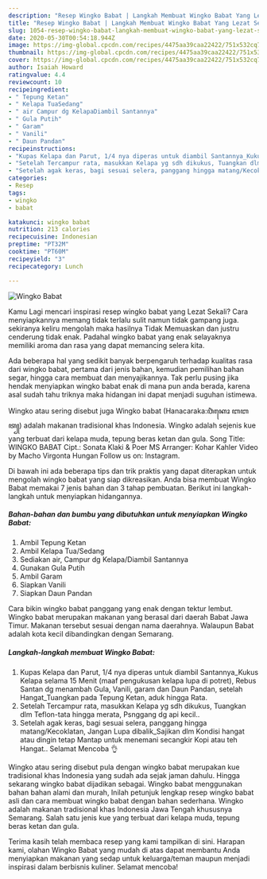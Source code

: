 ```yaml
---
description: "Resep Wingko Babat | Langkah Membuat Wingko Babat Yang Lezat Sekali"
title: "Resep Wingko Babat | Langkah Membuat Wingko Babat Yang Lezat Sekali"
slug: 1054-resep-wingko-babat-langkah-membuat-wingko-babat-yang-lezat-sekali
date: 2020-05-30T00:54:18.944Z
image: https://img-global.cpcdn.com/recipes/4475aa39caa22422/751x532cq70/wingko-babat-foto-resep-utama.jpg
thumbnail: https://img-global.cpcdn.com/recipes/4475aa39caa22422/751x532cq70/wingko-babat-foto-resep-utama.jpg
cover: https://img-global.cpcdn.com/recipes/4475aa39caa22422/751x532cq70/wingko-babat-foto-resep-utama.jpg
author: Isaiah Howard
ratingvalue: 4.4
reviewcount: 10
recipeingredient:
- " Tepung Ketan"
- " Kelapa TuaSedang"
- " air Campur dg KelapaDiambil Santannya"
- " Gula Putih"
- " Garam"
- " Vanili"
- " Daun Pandan"
recipeinstructions:
- "Kupas Kelapa dan Parut, 1/4 nya diperas untuk diambil Santannya_Kukus Kelapa selama 15 Menit (maaf pengukusan kelapa lupa di potret), Rebus Santan dg menambah Gula, Vanili, garam dan Daun Pandan, setelah Hangat_Tuangkan pada Tepung Ketan, aduk hingga Rata."
- "Setelah Tercampur rata, masukkan Kelapa yg sdh dikukus, Tuangkan dlm Teflon-tata hingga merata, Psnggang dg api kecil.."
- "Setelah agak keras, bagi sesuai selera, panggang hingga matang/Kecoklatan, Jangan Lupa dibalik_Sajikan dlm Kondisi hangat atau dingin tetap Mantap untuk menemani secangkir Kopi atau teh Hangat.. Selamat Mencoba 👌"
categories:
- Resep
tags:
- wingko
- babat

katakunci: wingko babat 
nutrition: 213 calories
recipecuisine: Indonesian
preptime: "PT32M"
cooktime: "PT60M"
recipeyield: "3"
recipecategory: Lunch

---
```



![Wingko Babat](https://img-global.cpcdn.com/recipes/4475aa39caa22422/751x532cq70/wingko-babat-foto-resep-utama.jpg)

Kamu Lagi mencari inspirasi resep wingko babat yang Lezat Sekali? Cara menyiapkannya memang tidak terlalu sulit namun tidak gampang juga. sekiranya keliru mengolah maka hasilnya Tidak Memuaskan dan justru cenderung tidak enak. Padahal wingko babat yang enak selayaknya memiliki aroma dan rasa yang dapat memancing selera kita.

Ada beberapa hal yang sedikit banyak berpengaruh terhadap kualitas rasa dari wingko babat, pertama dari jenis bahan, kemudian pemilihan bahan segar, hingga cara membuat dan menyajikannya. Tak perlu pusing jika hendak menyiapkan wingko babat enak di mana pun anda berada, karena asal sudah tahu triknya maka hidangan ini dapat menjadi suguhan istimewa.

Wingko atau sering disebut juga Wingko babat (Hanacaraka:ꦮꦶꦁꦏꦺꦴ ꦧꦧꦠ꧀) adalah makanan tradisional khas Indonesia. Wingko adalah sejenis kue yang terbuat dari kelapa muda, tepung beras ketan dan gula. Song Title: WINGKO BABAT Cipt.: Sonata Klaki &amp; Poer MS Arranger: Kohar Kahler Video by Macho Virgonta Hungan Follow us on: Instagram.


Di bawah ini ada beberapa tips dan trik praktis yang dapat diterapkan untuk mengolah wingko babat yang siap dikreasikan. Anda bisa membuat Wingko Babat memakai 7 jenis bahan dan 3 tahap pembuatan. Berikut ini langkah-langkah untuk menyiapkan hidangannya.

<!--inarticleads1-->

##### Bahan-bahan dan bumbu yang dibutuhkan untuk menyiapkan Wingko Babat:

1. Ambil  Tepung Ketan
1. Ambil  Kelapa Tua/Sedang
1. Sediakan  air, Campur dg Kelapa/Diambil Santannya
1. Gunakan  Gula Putih
1. Ambil  Garam
1. Siapkan  Vanili
1. Siapkan  Daun Pandan


Cara bikin wingko babat panggang yang enak dengan tektur lembut. Wingko babat merupakan makanan yang berasal dari daerah Babat Jawa Timur. Makanan tersebut sesuai dengan nama daerahnya. Walaupun Babat adalah kota kecil dibandingkan dengan Semarang. 

<!--inarticleads2-->

##### Langkah-langkah membuat Wingko Babat:

1. Kupas Kelapa dan Parut, 1/4 nya diperas untuk diambil Santannya_Kukus Kelapa selama 15 Menit (maaf pengukusan kelapa lupa di potret), Rebus Santan dg menambah Gula, Vanili, garam dan Daun Pandan, setelah Hangat_Tuangkan pada Tepung Ketan, aduk hingga Rata.
1. Setelah Tercampur rata, masukkan Kelapa yg sdh dikukus, Tuangkan dlm Teflon-tata hingga merata, Psnggang dg api kecil..
1. Setelah agak keras, bagi sesuai selera, panggang hingga matang/Kecoklatan, Jangan Lupa dibalik_Sajikan dlm Kondisi hangat atau dingin tetap Mantap untuk menemani secangkir Kopi atau teh Hangat.. Selamat Mencoba 👌


Wingko atau sering disebut pula dengan wingko babat merupakan kue tradisional khas Indonesia yang sudah ada sejak jaman dahulu. Hingga sekarang wingko babat dijadikan sebagai. Wingko babat menggunakan bahan bahan alami dan murah, Inilah petunjuk lengkap resep wingko babat asli dan cara membuat wingko babat dengan bahan sederhana. Wingko adalah makanan tradisional khas Indonesia Jawa Tengah khususnya Semarang. Salah satu jenis kue yang terbuat dari kelapa muda, tepung beras ketan dan gula. 

Terima kasih telah membaca resep yang kami tampilkan di sini. Harapan kami, olahan Wingko Babat yang mudah di atas dapat membantu Anda menyiapkan makanan yang sedap untuk keluarga/teman maupun menjadi inspirasi dalam berbisnis kuliner. Selamat mencoba!
